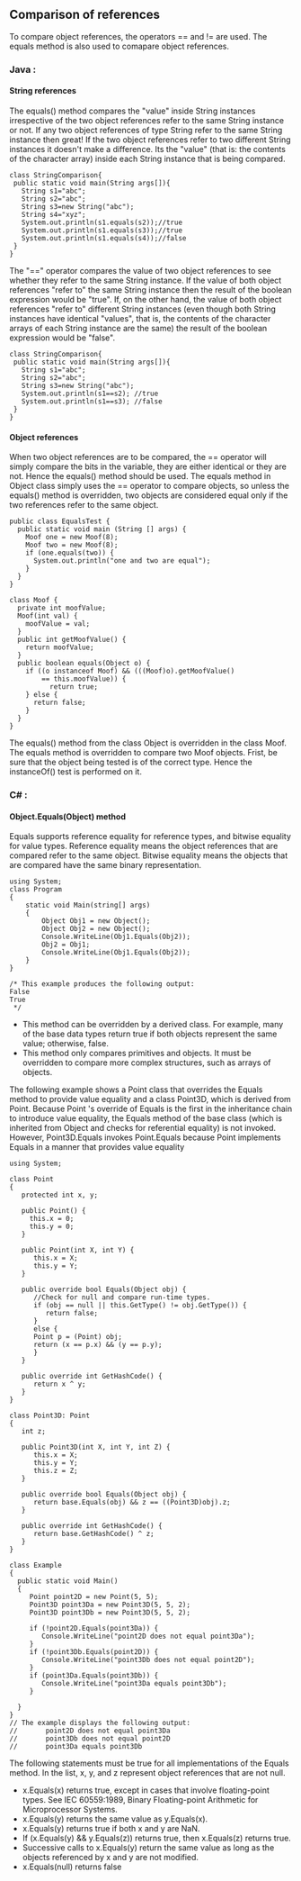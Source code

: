 ## Comparison of references
To compare object references, the operators == and != are used. The equals method is also used to comapare object references.
### Java :
#### String references
The equals() method compares the "value" inside String instances irrespective of the two object references refer to the same String instance or not. If any two object references of type String refer to the same String instance then great! If the two object references refer to two different String instances it doesn't make a difference. Its the "value" (that is: the contents of the character array) inside each String instance that is being compared.
```
class StringComparison{  
 public static void main(String args[]){  
   String s1="abc";  
   String s2="abc";  
   String s3=new String("abc");  
   String s4="xyz";  
   System.out.println(s1.equals(s2));//true  
   System.out.println(s1.equals(s3));//true  
   System.out.println(s1.equals(s4));//false  
 }  
}  
```

The "==" operator compares the value of two object references to see whether they refer to the same String instance. If the value of both object references "refer to" the same String instance then the result of the boolean expression would be "true". If, on the other hand, the value of both object references "refer to" different String instances (even though both String instances have identical "values", that is, the contents of the character arrays of each String instance are the same) the result of the boolean expression would be "false".
```
class StringComparison{  
 public static void main(String args[]){  
   String s1="abc";  
   String s2="abc";  
   String s3=new String("abc");  
   System.out.println(s1==s2); //true
   System.out.println(s1==s3); //false
 }  
}
```
#### Object references
When two object references are to be compared, the == operator will simply compare the bits in the variable, they are either identical or they are not.
Hence the equals() method should be used. The equals method in Object class simply uses the == operator to compare objects, so unless the equals() method is overridden, two objects are considered equal only if the two references refer to the same object.
```
public class EqualsTest {
  public static void main (String [] args) {
    Moof one = new Moof(8);
    Moof two = new Moof(8);
    if (one.equals(two)) {
      System.out.println("one and two are equal");
    }
  }
}

class Moof {
  private int moofValue;
  Moof(int val) {
    moofValue = val;
  }
  public int getMoofValue() {
    return moofValue;
  }
  public boolean equals(Object o) {
    if ((o instanceof Moof) && (((Moof)o).getMoofValue()
        == this.moofValue)) {
          return true;
    } else {
      return false;
    }
  }
}
```
The equals() method from the class Object is overridden in the class Moof. The equals method is overridden to compare two Moof objects.
Frist, be sure that the object being tested is of the correct type. Hence the instanceOf() test is performed on it.
### C# :
#### Object.Equals(Object) method
Equals supports reference equality for reference types, and bitwise equality for value types. Reference equality means the object references that are compared refer to the same object. Bitwise equality means the objects that are compared have the same binary representation.
```
using System;
class Program
{
    static void Main(string[] args)
    {
        Object Obj1 = new Object();
        Object Obj2 = new Object();
        Console.WriteLine(Obj1.Equals(Obj2));
        Obj2 = Obj1;
        Console.WriteLine(Obj1.Equals(Obj2));
    }
}

/* This example produces the following output:
False
True
 */
```
* This method can be overridden by a derived class. For example, many of the base data types return true if both objects represent the same value; otherwise, false.
* This method only compares primitives and objects. It must be overridden to compare more complex structures, such as arrays of objects.

The following example shows a Point class that overrides the Equals method to provide value equality and a class Point3D, which is derived from Point. Because Point 's override of Equals is the first in the inheritance chain to introduce value equality, the Equals method of the base class (which is inherited from Object and checks for referential equality) is not invoked. However, Point3D.Equals invokes Point.Equals because Point implements Equals in a manner that provides value equality
```
using System;

class Point
{
   protected int x, y;

   public Point() {
     this.x = 0;
     this.y = 0;
   }

   public Point(int X, int Y) {
      this.x = X;
      this.y = Y;
   }

   public override bool Equals(Object obj) {
      //Check for null and compare run-time types.
      if (obj == null || this.GetType() != obj.GetType()) {
         return false;
      }   
      else {
      Point p = (Point) obj;
      return (x == p.x) && (y == p.y);
      }
   }

   public override int GetHashCode() {
      return x ^ y;
   }
}

class Point3D: Point
{
   int z;

   public Point3D(int X, int Y, int Z) {
      this.x = X;
      this.y = Y;
      this.z = Z;
   }

   public override bool Equals(Object obj) {
      return base.Equals(obj) && z == ((Point3D)obj).z;
   }

   public override int GetHashCode() {
      return base.GetHashCode() ^ z;
   }
}

class Example
{
  public static void Main()
  {
     Point point2D = new Point(5, 5);
     Point3D point3Da = new Point3D(5, 5, 2);
     Point3D point3Db = new Point3D(5, 5, 2);

     if (!point2D.Equals(point3Da)) {
        Console.WriteLine("point2D does not equal point3Da");
     }
     if (!point3Db.Equals(point2D)) {
        Console.WriteLine("point3Db does not equal point2D");
     }
     if (point3Da.Equals(point3Db)) {
        Console.WriteLine("point3Da equals point3Db");
     }

  }
}
// The example displays the following output:
//       point2D does not equal point3Da
//       point3Db does not equal point2D
//       point3Da equals point3Db
```

The following statements must be true for all implementations of the Equals method. In the list, x, y, and z represent object references that are not null.
* x.Equals(x) returns true, except in cases that involve floating-point types. See IEC 60559:1989, Binary Floating-point Arithmetic for Microprocessor Systems.
* x.Equals(y) returns the same value as y.Equals(x).
* x.Equals(y) returns true if both x and y are NaN.
* If (x.Equals(y) && y.Equals(z)) returns true, then x.Equals(z) returns true.
* Successive calls to x.Equals(y) return the same value as long as the objects referenced by x and y are not modified.
* x.Equals(null) returns false
